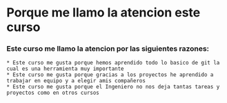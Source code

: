 # Porque me llamo la atencion este curso 

### Este curso me llamo la atencion por las siguientes razones:
    * Este curso me gusta porque hemos aprendido todo lo basico de git la cual es una herramienta muy importante 
    * Este curso me gusta porque gracias a los proyectos he aprendido a trabajar en equipo y a elegir amis compañeros 
    * Este curso me gusta porque el Ingeniero no nos deja tantas tareas y proyectos como en otros cursos 


